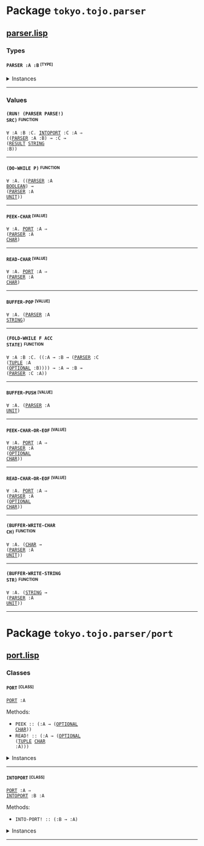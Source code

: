 # Package `tokyo.tojo.parser`<a name="tokyo.tojo.parser-package"></a>

## [parser.lisp](https://github.com/tojoqk/tokyo.tojo.parser/tree/main/src/parser.lisp) <a name="tokyo.tojo.parser-parser-lisp-file"></a>

### Types

#### <code>PARSER :A :B</code> <sup><sub>[TYPE]</sub></sup><a name="parser-type"></a>

<details>
<summary>Instances</summary>

- <code><a href="#runtimerepr-class">RUNTIMEREPR</a> (<a href="#parser-type">PARSER</a> :A :B)</code>
- <code><a href="#monad-class">MONAD</a> (<a href="#parser-type">PARSER</a> :A)</code>
- <code><a href="#functor-class">FUNCTOR</a> (<a href="#parser-type">PARSER</a> :A)</code>
- <code><a href="#monadfail-class">MONADFAIL</a> (<a href="#parser-type">PARSER</a> :A)</code>
- <code><a href="#applicative-class">APPLICATIVE</a> (<a href="#parser-type">PARSER</a> :A)</code>

</details>


***

### Values

#### <code>(RUN! (PARSER PARSE!) SRC)</code> <sup><sub>FUNCTION</sub></sup><a name="run!-value"></a>
<code>&forall; :A :B :C. <a href="#intoport-class">INTOPORT</a> :C :A &rArr; ((<a href="#parser-type">PARSER</a> :A :B) &rarr; :C &rarr; (<a href="#result-type">RESULT</a> <a href="#string-type">STRING</a> :B))</code>

***

#### <code>(DO-WHILE P)</code> <sup><sub>FUNCTION</sub></sup><a name="do-while-value"></a>
<code>&forall; :A. ((<a href="#parser-type">PARSER</a> :A <a href="#boolean-type">BOOLEAN</a>) &rarr; (<a href="#parser-type">PARSER</a> :A <a href="#unit-type">UNIT</a>))</code>

***

#### <code>PEEK-CHAR</code> <sup><sub>[VALUE]</sub></sup><a name="peek-char-value"></a>
<code>&forall; :A. <a href="#port-class">PORT</a> :A &rArr; (<a href="#parser-type">PARSER</a> :A <a href="#char-type">CHAR</a>)</code>

***

#### <code>READ-CHAR</code> <sup><sub>[VALUE]</sub></sup><a name="read-char-value"></a>
<code>&forall; :A. <a href="#port-class">PORT</a> :A &rArr; (<a href="#parser-type">PARSER</a> :A <a href="#char-type">CHAR</a>)</code>

***

#### <code>BUFFER-POP</code> <sup><sub>[VALUE]</sub></sup><a name="buffer-pop-value"></a>
<code>&forall; :A. (<a href="#parser-type">PARSER</a> :A <a href="#string-type">STRING</a>)</code>

***

#### <code>(FOLD-WHILE F ACC STATE)</code> <sup><sub>FUNCTION</sub></sup><a name="fold-while-value"></a>
<code>&forall; :A :B :C. ((:A &rarr; :B &rarr; (<a href="#parser-type">PARSER</a> :C (<a href="#tuple-type">TUPLE</a> :A (<a href="#optional-type">OPTIONAL</a> :B)))) &rarr; :A &rarr; :B &rarr; (<a href="#parser-type">PARSER</a> :C :A))</code>

***

#### <code>BUFFER-PUSH</code> <sup><sub>[VALUE]</sub></sup><a name="buffer-push-value"></a>
<code>&forall; :A. (<a href="#parser-type">PARSER</a> :A <a href="#unit-type">UNIT</a>)</code>

***

#### <code>PEEK-CHAR-OR-EOF</code> <sup><sub>[VALUE]</sub></sup><a name="peek-char-or-eof-value"></a>
<code>&forall; :A. <a href="#port-class">PORT</a> :A &rArr; (<a href="#parser-type">PARSER</a> :A (<a href="#optional-type">OPTIONAL</a> <a href="#char-type">CHAR</a>))</code>

***

#### <code>READ-CHAR-OR-EOF</code> <sup><sub>[VALUE]</sub></sup><a name="read-char-or-eof-value"></a>
<code>&forall; :A. <a href="#port-class">PORT</a> :A &rArr; (<a href="#parser-type">PARSER</a> :A (<a href="#optional-type">OPTIONAL</a> <a href="#char-type">CHAR</a>))</code>

***

#### <code>(BUFFER-WRITE-CHAR CH)</code> <sup><sub>FUNCTION</sub></sup><a name="buffer-write-char-value"></a>
<code>&forall; :A. (<a href="#char-type">CHAR</a> &rarr; (<a href="#parser-type">PARSER</a> :A <a href="#unit-type">UNIT</a>))</code>

***

#### <code>(BUFFER-WRITE-STRING STR)</code> <sup><sub>FUNCTION</sub></sup><a name="buffer-write-string-value"></a>
<code>&forall; :A. (<a href="#string-type">STRING</a> &rarr; (<a href="#parser-type">PARSER</a> :A <a href="#unit-type">UNIT</a>))</code>

***

# Package `tokyo.tojo.parser/port`<a name="tokyo.tojo.parser/port-package"></a>

## [port.lisp](https://github.com/tojoqk/tokyo.tojo.parser/tree/main/src/port.lisp) <a name="tokyo.tojo.parser/port-port-lisp-file"></a>

### Classes

#### <code>PORT</code> <sup><sub>[CLASS]</sub></sup><a name="port-class"></a>
<code><a href="#port-class">PORT</a> :A</code>

Methods:
- <code>PEEK :: (:A &rarr; (<a href="#optional-type">OPTIONAL</a> <a href="#char-type">CHAR</a>))</code>
- <code>READ! :: (:A &rarr; (<a href="#optional-type">OPTIONAL</a> (<a href="#tuple-type">TUPLE</a> <a href="#char-type">CHAR</a> :A)))</code>

<details>
<summary>Instances</summary>

- <code><a href="#port-class">PORT</a> <a href="#iterport-type">ITERPORT</a></code>

</details>


***

#### <code>INTOPORT</code> <sup><sub>[CLASS]</sub></sup><a name="intoport-class"></a>
<code><a href="#port-class">PORT</a> :A &rArr; <a href="#intoport-class">INTOPORT</a> :B :A</code>

Methods:
- <code>INTO-PORT! :: (:B &rarr; :A)</code>

<details>
<summary>Instances</summary>

- <code><a href="#intoport-class">INTOPORT</a> <a href="#string-type">STRING</a> <a href="#iterport-type">ITERPORT</a></code>
- <code><a href="#intoport-class">INTOPORT</a> (<a href="#iterator-type">ITERATOR</a> <a href="#char-type">CHAR</a>) <a href="#iterport-type">ITERPORT</a></code>

</details>


***

